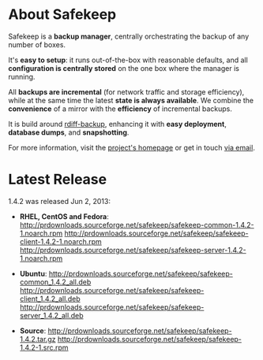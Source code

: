 # About Safekeep
Safekeep is a **backup manager**, centrally orchestrating the backup of any number of boxes.

It's **easy to setup**: it runs out-of-the-box with reasonable defaults, and all **configuration is centrally stored** on the one box where the manager is running.

All **backups are incremental** (for network traffic and storage efficiency), while at the same time the latest **state is always available**. We combine the **convenience** of a mirror with the **efficiency** of incremental backups.

It is build around [rdiff-backup](http://www.nongnu.org/rdiff-backup/), enhancing it with **easy deployment**, **database dumps**, and **snapshotting**.

For more information, visit the [project's homepage](http://safekeep.sourceforge.net/) or get in touch [via email](safekeep-devel@lists.sourceforge.net).

# Latest Release
1.4.2 was released Jun 2, 2013:

  * **RHEL, CentOS and Fedora**:
  http://prdownloads.sourceforge.net/safekeep/safekeep-common-1.4.2-1.noarch.rpm
  http://prdownloads.sourceforge.net/safekeep/safekeep-client-1.4.2-1.noarch.rpm
  http://prdownloads.sourceforge.net/safekeep/safekeep-server-1.4.2-1.noarch.rpm

  * **Ubuntu**:
  http://prdownloads.sourceforge.net/safekeep/safekeep-common_1.4.2_all.deb
  http://prdownloads.sourceforge.net/safekeep/safekeep-client_1.4.2_all.deb
  http://prdownloads.sourceforge.net/safekeep/safekeep-server_1.4.2_all.deb

  * **Source**:
  http://prdownloads.sourceforge.net/safekeep/safekeep-1.4.2.tar.gz
  http://prdownloads.sourceforge.net/safekeep/safekeep-1.4.2-1.src.rpm

